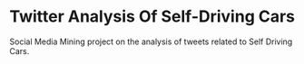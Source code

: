 # Twitter Analysis Of Self-Driving Cars
Social Media Mining project on the analysis of tweets related to Self Driving Cars.

